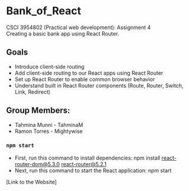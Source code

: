 # Bank_of_React
CSCI 3954802 (Practical web development): Assignment 4 </br>
Creating a basic bank app using React Router.

## Goals
- Introduce client-side routing
- Add client-side routing to our React apps using React Router
- Set up React Router to enable common browser behavior
- Understand built in React Router components (Route, Router, Switch, Link, Redirect)

## Group Members:
- Tahmina Munni - TahminaM
- Ramon Torres - Mightywise

### `npm start`
- First, run this command to install dependencies: npm install react-router-dom@5.3.0 react-router@5.2.1
- Next, run this command to start the React application: npm start

[Link to the Website]

